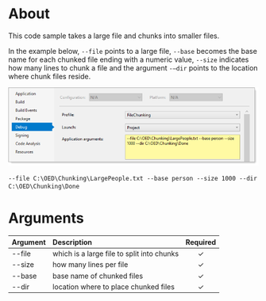 ﻿# About

This code sample takes a large file and chunks into smaller files.


In the example below, `--file` points to a large file, `--base` becomes the base name for each chunked file ending with a numeric value, `--size` indicates how many lines to chunk a file and the argument `-–dir` points to the location where chunk files reside.

![img](../assets/figure4.png)

```
--file C:\OED\Chunking\LargePeople.txt --base person --size 1000 --dir C:\OED\Chunking\Done
```

# Arguments

| Argument  | Description  | Required |
|:--------- |:-------------| :-------------: |
| --file   | which is a large file to split into chunks | &check; |
| --size    | how many lines per file | &check; |
| --base    | base name of chunked files | &check; |
| --dir     | location where to place chunked files  | &check; |

